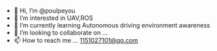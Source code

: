 - 👋 Hi, I’m @poulpeyou
- 👀 I’m interested in UAV,ROS
- 🌱 I’m currently learning Autonomous driving environment awareness
- 💞️ I’m looking to collaborate on ...
- 📫 How to reach me ... 1151027101@qq.com

<!---
poulpeyou/poulpeyou is a ✨ special ✨ repository because its `README.md` (this file) appears on your GitHub profile.
You can click the Preview link to take a look at your changes.
--->
